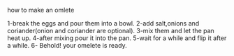 how to make an omlete

1-break the eggs and pour them into a bowl.
2-add salt,onions and coriander(onion and coriander are optional).
3-mix them and let the pan heat up.
4-after mixing pour it into the pan.
5-wait for a while and flip it after a while.
6- Behold! your  omelete is ready.